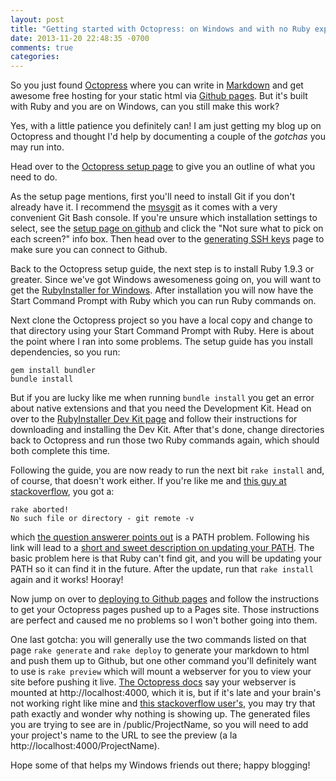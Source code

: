 ```yaml
---
layout: post
title: "Getting started with Octopress: on Windows and with no Ruby experience?!"
date: 2013-11-20 22:48:35 -0700
comments: true
categories: 
---
```

So you just found [Octopress](http://octopress.org/) where you can write in [Markdown](http://daringfireball.net/projects/markdown/syntax) and get awesome free hosting for your static html via [Github pages](http://pages.github.com/). But it's built with Ruby and you are on Windows, can you still make this work?

Yes, with a little patience you definitely can! I am just getting my blog up on Octopress and thought I'd help by documenting a couple of the *gotchas* you may run into.

Head over to the [Octopress setup page](http://octopress.org/docs/setup/) to give you an outline of what you need to do.

As the setup page mentions, first you'll need to install Git if you don't already have it. I recommend the [msysgit](http://msysgit.github.io/) as it comes with a  very convenient Git Bash console. If you're unsure which installation settings to select, see the [setup page on github](https://help.github.com/articles/set-up-git) and click the "Not sure what to pick on each screen?" info box. Then head over to the [generating SSH keys](https://help.github.com/articles/generating-ssh-keys) page to make sure you can connect to Github.

Back to the Octopress setup guide, the next step is to install Ruby 1.9.3 or greater. Since we've got Windows awesomeness going on, you will want to get the [RubyInstaller for Windows](http://rubyinstaller.org/downloads/). After installation you will now have the Start Command Prompt with Ruby which you can run Ruby commands on.

Next clone the Octopress project so you have a local copy and change to that directory using your Start Command Prompt with Ruby. Here is about the point where I ran into some problems.  The setup guide has you install dependencies, so you run:

    gem install bundler
    bundle install

But if you are lucky like me when running `bundle install` you get an error about native extensions and that you need the Development Kit.  Head on over to the [RubyInstaller Dev Kit page](https://github.com/oneclick/rubyinstaller/wiki/Development-Kit) and follow their instructions for downloading and installing the Dev Kit. After that's done, change directories back to Octopress and run those two Ruby commands again, which should both complete this time.

Following the guide, you are now ready to run the next bit `rake install` and, of course, that doesn't work either.  If you're like me and [this guy at stackoverflow](http://stackoverflow.com/q/12400185/1657324), you got a:

    rake aborted!
    No such file or directory - git remote -v

which [the question answerer points out](http://stackoverflow.com/a/12401196/1657324) is a PATH problem. Following his link will lead to a [short and sweet description on updating your PATH](http://stackoverflow.com/a/9793850).  The basic problem here is that Ruby can't find git, and you will be updating your PATH so it can find it in the future. After the update, run that `rake install` again and it works! Hooray!

Now jump on over to [deploying to Github pages](http://octopress.org/docs/deploying/github/) and follow the instructions to get your Octopress pages pushed up to a Pages site.  Those instructions are perfect and caused me no problems so I won't bother going into them.

One last gotcha: you will generally use the two commands listed on that page `rake generate` and `rake deploy` to generate your markdown to html and push them up to Github, but one other command you'll definitely want to use is `rake preview` which will mount a webserver for you to view your site before pushing it live.  [The Octopress docs](http://octopress.org/docs/blogging/) say your webserver is mounted at http://localhost:4000, which it is, but if it's late and your brain's not working right like mine and [this stackoverflow user's](http://stackoverflow.com/q/17465404), you may try that path exactly and wonder why nothing is showing up.  The generated files you are trying to see are in /public/ProjectName, so you will need to add your project's name to the URL to see the preview (a la http://localhost:4000/ProjectName).

Hope some of that helps my Windows friends out there; happy blogging!